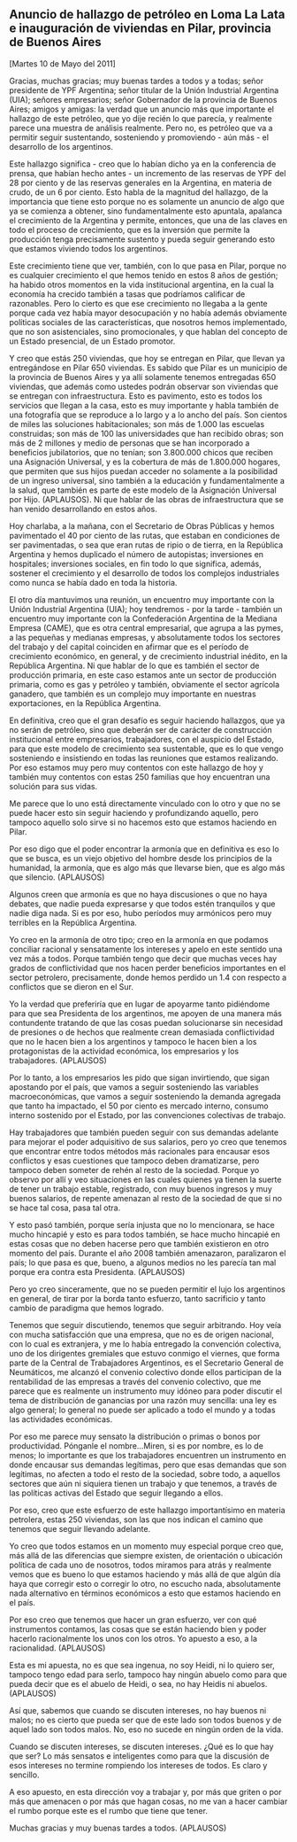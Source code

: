 Anuncio de hallazgo de petróleo en Loma La Lata e inauguración de viviendas en Pilar, provincia de Buenos Aires
---------------------------------------------------------------------------------------------------------------

[Martes 10 de Mayo del 2011]

Gracias, muchas gracias; muy buenas tardes a todos y a todas; señor
presidente de YPF Argentina; señor titular de la Unión Industrial
Argentina (UIA); señores empresarios; señor Gobernador de la provincia
de Buenos Aires; amigos y amigas: la verdad que un anuncio más que
importante el hallazgo de este petróleo, que yo dije recién lo que
parecía, y realmente parece una muestra de análisis realmente. Pero no,
es petróleo que va a permitir seguir sustentando, sosteniendo y
promoviendo - aún más - el desarrollo de los argentinos.

Este hallazgo significa - creo que lo habían dicho ya en la conferencia
de prensa, que habían hecho antes - un incremento de las reservas de YPF
del 28 por ciento y de las reservas generales en la Argentina, en
materia de crudo, de un 6 por ciento. Esto habla de la magnitud del
hallazgo, de la importancia que tiene esto porque no es solamente un
anuncio de algo que ya se comienza a obtener, sino fundamentalmente esto
apuntala, apalanca el crecimiento de la Argentina y permite, entonces,
que una de las claves en todo el proceso de crecimiento, que es la
inversión que permite la producción tenga precisamente sustento y pueda
seguir generando esto que estamos viviendo todos los argentinos.

Este crecimiento tiene que ver, también, con lo que pasa en Pilar,
porque no es cualquier crecimiento el que hemos tenido en estos 8 años
de gestión; ha habido otros momentos en la vida institucional argentina,
en la cual la economía ha crecido también a tasas que podríamos
calificar de razonables. Pero lo cierto es que ese crecimiento no
llegaba a la gente porque cada vez había mayor desocupación y no había
además obviamente políticas sociales de las características, que
nosotros hemos implementado, que no son asistenciales, sino
promocionales, y que hablan del concepto de un Estado presencial, de un
Estado promotor.

Y creo que estás 250 viviendas, que hoy se entregan en Pilar, que llevan
ya entregándose en Pilar 650 viviendas. Es sabido que Pilar es un
municipio de la provincia de Buenos Aires y ya allí solamente tenemos
entregadas 650 viviendas, que además como ustedes podrán observar son
viviendas que se entregan con infraestructura. Esto es pavimento, esto
es todos los servicios que llegan a la casa, esto es muy importante y
habla también de una fotografía que se reproduce a lo largo y a lo ancho
del país. Son cientos de miles las soluciones habitacionales; son más de
1.000 las escuelas construidas; son más de 100 las universidades que han
recibido obras; son más de 2 millones y medio de personas que se han
incorporado a beneficios jubilatorios, que no tenían; son 3.800.000
chicos que reciben una Asignación Universal, y es la cobertura de más de
1.800.000 hogares, que permiten que sus hijos puedan acceder no
solamente a la posibilidad de un ingreso universal, sino también a la
educación y fundamentalmente a la salud, que también es parte de este
modelo de la Asignación Universal por Hijo. (APLAUSOS). Ni que hablar de
las obras de infraestructura que se han venido desarrollando en estos
años.

Hoy charlaba, a la mañana, con el Secretario de Obras Públicas y hemos
pavimentado el 40 por ciento de las rutas, que estaban en condiciones de
ser pavimentadas, o sea que eran rutas de ripio o de tierra, en la
República Argentina y hemos duplicado el número de autopistas;
inversiones en hospitales; inversiones sociales, en fin todo lo que
significa, además, sostener el crecimiento y el desarrollo de todos los
complejos industriales como nunca se había dado en toda la historia.

El otro día mantuvimos una reunión, un encuentro muy importante con la
Unión Industrial Argentina (UIA); hoy tendremos - por la tarde - también
un encuentro muy importante con la Confederación Argentina de la Mediana
Empresa (CAME), que es otra central empresarial, que agrupa a las pymes,
a las pequeñas y medianas empresas, y absolutamente todos los sectores
del trabajo y del capital coinciden en afirmar que es el período de
crecimiento económico, en general, y de crecimiento industrial inédito,
en la República Argentina. Ni que hablar de lo que es también el sector
de producción primaria, en este caso estamos ante un sector de
producción primaria, como es gas y petróleo y también, obviamente el
sector agrícola ganadero, que también es un complejo muy importante en
nuestras exportaciones, en la República Argentina.

En definitiva, creo que el gran desafío es seguir haciendo hallazgos,
que ya no serán de petróleo, sino que deberán ser de carácter de
construcción institucional entre empresarios, trabajadores, con el
auspicio del Estado, para que este modelo de crecimiento sea
sustentable, que es lo que vengo sosteniendo e insistiendo en todas las
reuniones que estamos realizando. Por eso estamos muy pero muy contentos
con este hallazgo de hoy y también muy contentos con estas 250 familias
que hoy encuentran una solución para sus vidas.

Me parece que lo uno está directamente vinculado con lo otro y que no se
puede hacer esto sin seguir haciendo y profundizando aquello, pero
tampoco aquello solo sirve si no hacemos esto que estamos haciendo en
Pilar.

Por eso digo que el poder encontrar la armonía que en definitiva es eso
lo que se busca, es un viejo objetivo del hombre desde los principios de
la humanidad, la armonía, que es algo más que llevarse bien, que es algo
más que silencio. (APLAUSOS)

Algunos creen que armonía es que no haya discusiones o que no haya
debates, que nadie pueda expresarse y que todos estén tranquilos y que
nadie diga nada. Si es por eso, hubo períodos muy armónicos pero muy
terribles en la República Argentina.

Yo creo en la armonía de otro tipo; creo en la armonía en que podamos
conciliar racional y sensatamente los intereses y apelo en este sentido
una vez más a todos. Porque también tengo que decir que muchas veces hay
grados de conflictividad que nos hacen perder beneficios importantes en
el sector petrolero, precisamente, donde hemos perdido un 1.4 con
respecto a conflictos que se dieron en el Sur.

Yo la verdad que preferiría que en lugar de apoyarme tanto pidiéndome
para que sea Presidenta de los argentinos, me apoyen de una manera más
contundente tratando de que las cosas puedan solucionarse sin necesidad
de presiones o de hechos que realmente crean demasiada conflictividad
que no le hacen bien a los argentinos y tampoco le hacen bien a los
protagonistas de la actividad económica, los empresarios y los
trabajadores. (APLAUSOS)

Por lo tanto, a los empresarios les pido que sigan invirtiendo, que
sigan apostando por el país, que vamos a seguir sosteniendo las
variables macroeconómicas, que vamos a seguir sosteniendo la demanda
agregada que tanto ha impactado, el 50 por ciento es mercado interno,
consumo interno sostenido por el Estado, por las convenciones colectivas
de trabajo.

Hay trabajadores que también pueden seguir con sus demandas adelante
para mejorar el poder adquisitivo de sus salarios, pero yo creo que
tenemos que encontrar entre todos métodos más racionales para encausar
esos conflictos y esas cuestiones que tampoco deben dramatizarse, pero
tampoco deben someter de rehén al resto de la sociedad. Porque yo
observo por allí y veo situaciones en las cuales quienes ya tienen la
suerte de tener un trabajo estable, registrado, con muy buenos ingresos
y muy buenos salarios, de repente amenazan al resto de la sociedad de
que si no se hace tal cosa, pasa tal otra.

Y esto pasó también, porque sería injusta que no lo mencionara, se hace
mucho hincapié y esto es para todos también, se hace mucho hincapié en
estas cosas que no deben hacerse pero que también existieron en otro
momento del país. Durante el año 2008 también amenazaron, paralizaron el
país; lo que pasa es que, bueno, a algunos medios no les parecía tan mal
porque era contra esta Presidenta. (APLAUSOS)

Pero yo creo sinceramente, que no se pueden permitir el lujo los
argentinos en general, de tirar por la borda tanto esfuerzo, tanto
sacrificio y tanto cambio de paradigma que hemos logrado.

Tenemos que seguir discutiendo, tenemos que seguir arbitrando. Hoy veía
con mucha satisfacción que una empresa, que no es de origen nacional,
con lo cual es extranjera, y me lo había entregado la convención
colectiva, uno de los dirigentes gremiales que estuvo conmigo el
viernes, que forma parte de la Central de Trabajadores Argentinos, es el
Secretario General de Neumáticos, me alcanzó el convenio colectivo donde
ellos participan de la rentabilidad de las empresas a través del
convenio colectivo, que me parece que es realmente un instrumento muy
idóneo para poder discutir el tema de distribución de ganancias por una
razón muy sencilla: una ley es algo general; lo general no puede ser
aplicado a todo el mundo y a todas las actividades económicas.

Por eso me parece muy sensato la distribución o primas o bonos por
productividad. Pónganle el nombre...Miren, si es por nombre, es lo de
menos; lo importante es que los trabajadores encuentren un instrumento
en donde encausar sus demandas legítimas, pero que esas demandas que son
legítimas, no afecten a todo el resto de la sociedad, sobre todo, a
aquellos sectores que aún ni siquiera tienen un trabajo y que tenemos, a
través de las políticas activas del Estado que seguir llegando a ellos.

Por eso, creo que este esfuerzo de este hallazgo importantísimo en
materia petrolera, estas 250 viviendas, son las que nos indican el
camino que tenemos que seguir llevando adelante.

Yo creo que todos estamos en un momento muy especial porque creo que,
más allá de las diferencias que siempre existen, de orientación o
ubicación política de cada uno de nosotros, todos miramos para atrás y
realmente vemos que es bueno lo que estamos haciendo y más allá de que
algún día haya que corregir esto o corregir lo otro, no escucho nada,
absolutamente nada alternativo en términos económicos a esto que estamos
haciendo en el país.

Por eso creo que tenemos que hacer un gran esfuerzo, ver con qué
instrumentos contamos, las cosas que se están haciendo bien y poder
hacerlo racionalmente los unos con los otros. Yo apuesto a eso, a la
racionalidad. (APLAUSOS)

Esta es mi apuesta, no es que sea ingenua, no soy Heidi, ni lo quiero
ser, tampoco tengo edad para serlo, tampoco hay ningún abuelo como para
que pueda decir que es el abuelo de Heidi, o sea, no hay Heidis ni
abuelos. (APLAUSOS)

Así que, sabemos que cuando se discuten intereses, no hay buenos ni
malos; no es cierto que pueda ser que de este lado son todos buenos y de
aquel lado son todos malos. No, eso no sucede en ningún orden de la
vida.

Cuando se discuten intereses, se discuten intereses. ¿Qué es lo que hay
que ser? Lo más sensatos e inteligentes como para que la discusión de
esos intereses no termine rompiendo los intereses de todos. Es claro y
sencillo.

A eso apuesto, en esta dirección voy a trabajar y, por más que griten o
por más que amenacen o por más que hagan cosas, no me van a hacer
cambiar el rumbo porque este es el rumbo que tiene que tener.

Muchas gracias y muy buenas tardes a todos. (APLAUSOS) 
